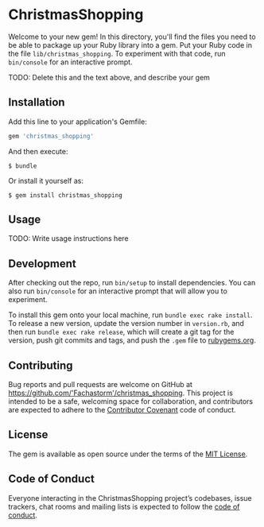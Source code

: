 # ChristmasShopping

Welcome to your new gem! In this directory, you'll find the files you need to be able to package up your Ruby library into a gem. Put your Ruby code in the file `lib/christmas_shopping`. To experiment with that code, run `bin/console` for an interactive prompt.

TODO: Delete this and the text above, and describe your gem

## Installation

Add this line to your application's Gemfile:

```ruby
gem 'christmas_shopping'
```

And then execute:

    $ bundle

Or install it yourself as:

    $ gem install christmas_shopping

## Usage

TODO: Write usage instructions here

## Development

After checking out the repo, run `bin/setup` to install dependencies. You can also run `bin/console` for an interactive prompt that will allow you to experiment.

To install this gem onto your local machine, run `bundle exec rake install`. To release a new version, update the version number in `version.rb`, and then run `bundle exec rake release`, which will create a git tag for the version, push git commits and tags, and push the `.gem` file to [rubygems.org](https://rubygems.org).

## Contributing

Bug reports and pull requests are welcome on GitHub at https://github.com/'Fachastorm'/christmas_shopping. This project is intended to be a safe, welcoming space for collaboration, and contributors are expected to adhere to the [Contributor Covenant](http://contributor-covenant.org) code of conduct.

## License

The gem is available as open source under the terms of the [MIT License](https://opensource.org/licenses/MIT).

## Code of Conduct

Everyone interacting in the ChristmasShopping project’s codebases, issue trackers, chat rooms and mailing lists is expected to follow the [code of conduct](https://github.com/'Fachastorm'/christmas_shopping/blob/master/CODE_OF_CONDUCT.md).
